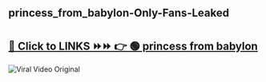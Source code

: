 
 ## princess_from_babylon-Only-Fans-Leaked

# <h2><a href="https://clipsfans.com/princess_from_babylon&ref=git">🔗 Click to LINKS ⏩⏩ 👉 🟢 princess from babylon </a></h2>

<a href="https://clipsfans.com/princess_from_babylon&ref=git" rel="nofollow" data-target="animated-image.originalLink"><img src="https://i.ibb.co.com/xMMVF88/686577567.gif" alt="Viral Video Original" style="max-width: 100%; display: inline-block;" data-target="animated-image.originalImage"></a>
